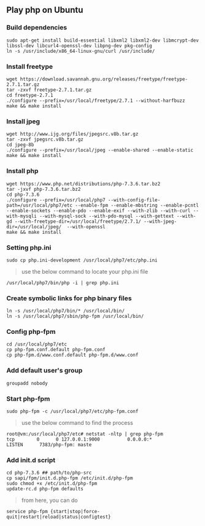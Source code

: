 ## Play php on Ubuntu
### Build dependencies

    sudo apt-get install build-essential libxml2 libxml2-dev libmcrypt-dev libssl-dev libcurl4-openssl-dev libpng-dev pkg-config  
    ln -s /usr/include/x86_64-linux-gnu/curl /usr/include/  

### Install freetype

    wget https://download.savannah.gnu.org/releases/freetype/freetype-2.7.1.tar.gz
    tar -zxvf freetype-2.7.1.tar.gz
    cd freetype-2.7.1
    ./configure --prefix=/usr/local/freetype/2.7.1 --without-harfbuzz
    make && make install

### Install jpeg

    wget http://www.ijg.org/files/jpegsrc.v8b.tar.gz
    tar -zxvf jpegsrc.v8b.tar.gz 
    cd jpeg-8b
    ./configure --prefix=/usr/local/jpeg --enable-shared --enable-static 
    make && make install

### Install php 

    wget https://www.php.net/distributions/php-7.3.6.tar.bz2
    tar -jxvf php-7.3.6.tar.bz2
    cd php-7.3.6
    ./configure --prefix=/usr/local/php7 --with-config-file-path=/usr/local/php7/etc --enable-fpm --enable-mbstring --enable-pcntl  --enable-sockets --enable-pdo --enable-exif --with-zlib --with-curl --with-mysqli --with-mysql-sock --with-pdo-mysql --with-gettext --with-gd --with-freetype-dir=/usr/local/freetype/2.7.1/ --with-jpeg-dir=/usr/local/jpeg/  --with-openssl 
    make && make install

### Setting php.ini

    sudo cp php.ini-development /usr/local/php7/etc/php.ini

> use the below command to locate your php.ini file  

    /usr/local/php7/bin/php -i | grep php.ini

### Create symbolic links for php binary files

    ln -s /usr/local/php7/bin/* /usr/local/bin/
    ln -s /usr/local/php7/sbin/php-fpm /usr/local/bin/

### Config php-fpm 

    cd /usr/local/php7/etc  
    cp php-fpm.conf.default php-fpm.conf  
    cp php-fpm.d/www.conf.default php-fpm.d/www.conf  

### Add default user's group

    groupadd nobody 

### Start php-fpm
    
    sudo php-fpm -c /usr/local/php7/etc/php-fpm.conf

> use the below command to find the process 

    root@vm:/usr/local/php7/etc# netstat -nltp | grep php-fpm
    tcp        0      0 127.0.0.1:9000          0.0.0.0:*               LISTEN      7383/php-fpm: maste 

### Add init.d script

    cd php-7.3.6 ## path/to/php-src 
    cp sapi/fpm/init.d.php-fpm /etc/init.d/php-fpm
    sudo chmod +x /etc/init.d/php-fpm
    update-rc.d php-fpm defaults
    
> from here, you can do
  
    service php-fpm {start|stop|force-quit|restart|reload|status|configtest}


